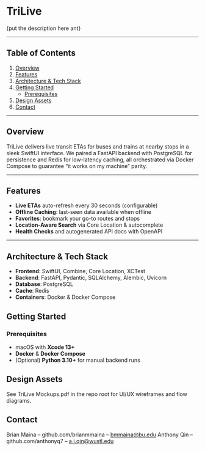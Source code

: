 # TriLive

{put the description here ant}

---

## Table of Contents

1. [Overview](#overview)  
2. [Features](#features)  
3. [Architecture & Tech Stack](#architecture--tech-stack)  
4. [Getting Started](#getting-started)  
   - [Prerequisites](#prerequisites)  
5. [Design Assets](#design-assets)  
6. [Contact](#contact)  

---

## Overview

TriLive delivers live transit ETAs for buses and trains at nearby stops in a sleek SwiftUI interface. We paired a FastAPI backend with PostgreSQL for persistence and Redis for low-latency caching, all orchestrated via Docker Compose to guarantee “it works on my machine” parity.

---

## Features

- **Live ETAs** auto-refresh every 30 seconds (configurable)  
- **Offline Caching**: last-seen data available when offline  
- **Favorites**: bookmark your go-to routes and stops  
- **Location-Aware Search** via Core Location & autocomplete  
- **Health Checks** and autogenerated API docs with OpenAPI  

---

## Architecture & Tech Stack
- **Frontend**: SwiftUI, Combine, Core Location, XCTest  
- **Backend**: FastAPI, Pydantic, SQLAlchemy, Alembic, Uvicorn  
- **Database**: PostgreSQL  
- **Cache**: Redis  
- **Containers**: Docker & Docker Compose  


## Getting Started

### Prerequisites

- macOS with **Xcode 13+**  
- **Docker** & **Docker Compose**  
- (Optional) **Python 3.10+** for manual backend runs

## Design Assets
See TriLive Mockups.pdf in the repo root for UI/UX wireframes and flow diagrams.

## Contact
Brian Maina – github.com/brianmmaina – bmmaina@bu.edu
Anthony Qin – github.com/anthonyq7 – a.j.qin@wustl.edu


